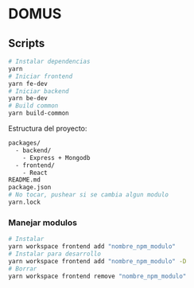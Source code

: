 # DOMUS

## Scripts

```sh
# Instalar dependencias
yarn
# Iniciar frontend
yarn fe-dev
# Iniciar backend
yarn be-dev
# Build common
yarn build-common
```

Estructura del proyecto:

```sh
packages/
  - backend/
    - Express + Mongodb
  - frontend/
    - React
README.md
package.json
# No tocar, pushear si se cambia algun modulo
yarn.lock
```

### Manejar modulos

```sh
# Instalar
yarn workspace frontend add "nombre_npm_modulo"
# Instalar para desarrollo
yarn workspace frontend add "nombre_npm_modulo" -D
# Borrar
yarn workspace frontend remove "nombre_npm_modulo"
```
